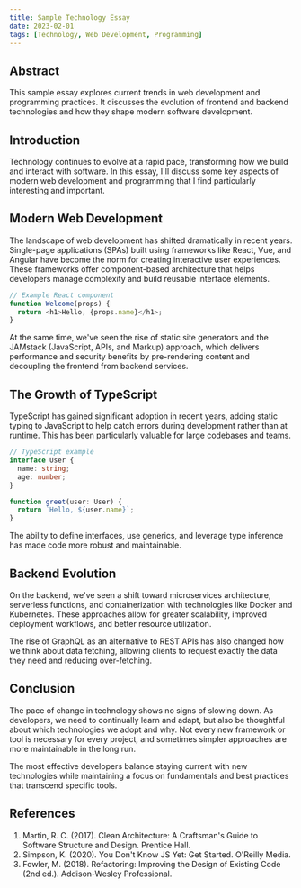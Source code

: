 ```yaml
---
title: Sample Technology Essay
date: 2023-02-01
tags: [Technology, Web Development, Programming]
---
```


## Abstract

This sample essay explores current trends in web development and programming practices. It discusses the evolution of frontend and backend technologies and how they shape modern software development.

## Introduction

Technology continues to evolve at a rapid pace, transforming how we build and interact with software. In this essay, I'll discuss some key aspects of modern web development and programming that I find particularly interesting and important.

## Modern Web Development

The landscape of web development has shifted dramatically in recent years. Single-page applications (SPAs) built using frameworks like React, Vue, and Angular have become the norm for creating interactive user experiences. These frameworks offer component-based architecture that helps developers manage complexity and build reusable interface elements.

```javascript
// Example React component
function Welcome(props) {
  return <h1>Hello, {props.name}</h1>;
}
```

At the same time, we've seen the rise of static site generators and the JAMstack (JavaScript, APIs, and Markup) approach, which delivers performance and security benefits by pre-rendering content and decoupling the frontend from backend services.

## The Growth of TypeScript

TypeScript has gained significant adoption in recent years, adding static typing to JavaScript to help catch errors during development rather than at runtime. This has been particularly valuable for large codebases and teams.

```typescript
// TypeScript example
interface User {
  name: string;
  age: number;
}

function greet(user: User) {
  return `Hello, ${user.name}`;
}
```

The ability to define interfaces, use generics, and leverage type inference has made code more robust and maintainable.

## Backend Evolution

On the backend, we've seen a shift toward microservices architecture, serverless functions, and containerization with technologies like Docker and Kubernetes. These approaches allow for greater scalability, improved deployment workflows, and better resource utilization.

The rise of GraphQL as an alternative to REST APIs has also changed how we think about data fetching, allowing clients to request exactly the data they need and reducing over-fetching.

## Conclusion

The pace of change in technology shows no signs of slowing down. As developers, we need to continually learn and adapt, but also be thoughtful about which technologies we adopt and why. Not every new framework or tool is necessary for every project, and sometimes simpler approaches are more maintainable in the long run.

The most effective developers balance staying current with new technologies while maintaining a focus on fundamentals and best practices that transcend specific tools.

## References

1. Martin, R. C. (2017). Clean Architecture: A Craftsman's Guide to Software Structure and Design. Prentice Hall.
2. Simpson, K. (2020). You Don't Know JS Yet: Get Started. O'Reilly Media.
3. Fowler, M. (2018). Refactoring: Improving the Design of Existing Code (2nd ed.). Addison-Wesley Professional. 